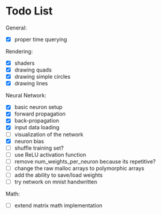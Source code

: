 # Todo List

General:
- [x] proper time querying

Rendering:
- [x] shaders
- [x] drawing quads
- [x] drawing simple circles
- [x] drawing lines

Neural Network:
- [x] basic neuron setup
- [x] forward propagation
- [x] back-propagation
- [x] input data loading
- [ ] visualization of the network
- [x] neuron bias
- [ ] shuffle training set?
- [ ] use ReLU activation function
- [ ] remove num_weights_per_neuron because its repetitive?
- [ ] change the raw malloc arrays to polymorphic arrays
- [ ] add the ability to save/load weights
- [ ] try network on mnist handwritten

Math:
- [ ] extend matrix math implementation
